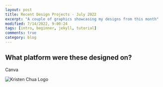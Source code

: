 ```yaml
---
layout: post
title: Recent Design Projects - July 2022
excerpt: "A couple of graphics showcasing my designs from this month"
modified: 7/14/2022, 9:00:24
tags: [intro, beginner, jekyll, tutorial]
comments: true
category: blog
---
```



## What platform were these designed on? 
Canva

<img src="https://raw.githubusercontent.com/kristen-chua/kristen-chua-academic-website/main/images/Kristen%20Chua%20Logo.jpg" alt="Kristen Chua Logo">
